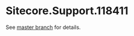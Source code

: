 # Sitecore.Support.118411

See [master branch](https://github.com/sitecoresupport/Sitecore.Support.118411) for details.